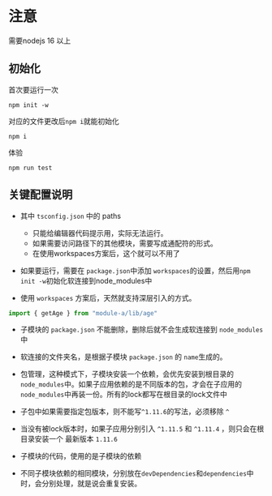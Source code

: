 # 注意
需要nodejs 16 以上

## 初始化
首次要运行一次
```
npm init -w
```
对应的文件更改后```npm i```就能初始化
```
npm i 
```

体验
```
npm run test
```

## 关键配置说明
- 其中 ```tsconfig.json``` 中的 paths 
  - 只能给编辑器代码提示用，实际无法运行。
  - 如果需要访问路径下的其他模块，需要写成通配符的形式。
  - 在使用workspaces方案后，这个就可以不用了

- 如果要运行，需要在 ```package.json```中添加 ```workspaces```的设置，然后用```npm init -w```初始化软连接到node_modules中

- 使用 ```workspaces``` 方案后，天然就支持深层引入的方式。
```js
import { getAge } from "module-a/lib/age"
```

- 子模块的 ```package.json``` 不能删除，删除后就不会生成软连接到 ```node_modules```中

- 软连接的文件夹名，是根据子模块 ```package.json``` 的 ```name```生成的。

- 包管理，这种模式下，子模块安装一个依赖，会优先安装到根目录的```node_modules```中。如果子应用依赖的是不同版本的包，才会在子应用的```node_modules```中再装一份。所有的lock都写在根目录的lock文件中

- 子包中如果需要指定包版本，则不能写```^1.11.6```的写法，必须移除 ```^```

- 当没有被lock版本时，如果子应用分别引入 ```^1.11.5``` 和 ```^1.11.4``` ，则只会在根目录安装一个 最新版本 ```1.11.6```

- 子模块的代码，使用的是子模块的依赖

- 不同子模块依赖的相同模块，分别放在```devDependencies```和```dependencies```中时，会分别处理，就是说会重复安装。